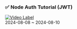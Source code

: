 ### ✅ Node Auth Tutorial (JWT)
[![Video Label](http://img.youtube.com/vi/SnoAwLP1a-0/0.jpg)](https://youtu.be/SnoAwLP1a-0)
<br>2024-08-08 ~ 2024-08-10
